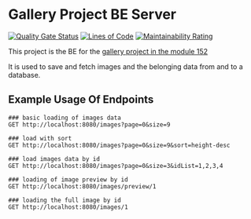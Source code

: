 # Gallery Project BE Server

[![Quality Gate Status](https://sonarcloud.io/api/project_badges/measure?project=Bissbert_m152_galleryproject_server&metric=alert_status)](https://sonarcloud.io/summary/new_code?id=Bissbert_m152_galleryproject_server)
[![Lines of Code](https://sonarcloud.io/api/project_badges/measure?project=Bissbert_m152_galleryproject_server&metric=ncloc)](https://sonarcloud.io/summary/new_code?id=Bissbert_m152_galleryproject_server)
[![Maintainability Rating](https://sonarcloud.io/api/project_badges/measure?project=Bissbert_m152_galleryproject_server&metric=sqale_rating)](https://sonarcloud.io/summary/new_code?id=Bissbert_m152_galleryproject_serverr)


This project is the BE for the [gallery project in the module 152](https://github.com/Bissbert/m152_galleryproject_FE)

It is used to save and fetch images and the belonging data from and to a database.

## Example Usage Of Endpoints

```http request
### basic loading of images data
GET http://localhost:8080/images?page=0&size=9

### load with sort
GET http://localhost:8080/images?page=0&size=9&sort=height-desc

### load images data by id
GET http://localhost:8080/images?page=0&size=3&idList=1,2,3,4

### loading of image preview by id
GET http://localhost:8080/images/preview/1

### loading the full image by id
GET http://localhost:8080/images/1
```